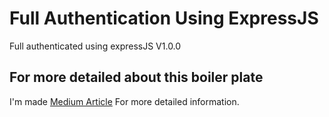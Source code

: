 # Full Authentication Using ExpressJS
Full authenticated using expressJS V1.0.0

## For more detailed about this boiler plate
I'm made [Medium Article](https://medium.com/dev-genius/nodejs-make-full-authentication-api-the-complete-guide-76ef3215ed68) For more detailed information.
